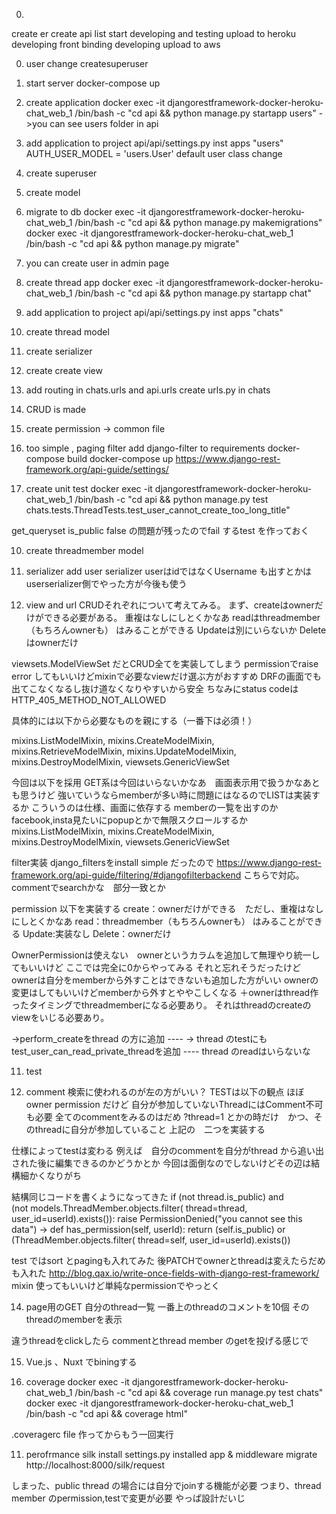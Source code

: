 0. 
create er
create api list
start developing and testing
upload to heroku
developing front
binding
developing
upload to aws

0. user change
createsuperuser

1. start server
docker-compose up 
<!-- -> you can see api in localhost:8000,
you can see admin page in localhost:8000/admin using root/root -->


2. create application
docker exec -it djangorestframework-docker-heroku-chat_web_1 /bin/bash -c "cd api && python manage.py startapp users"
->you can see users folder in api

3. add application to project
api/api/settings.py inst apps "users"
AUTH_USER_MODEL = 'users.User'
default user class change

4. create superuser

4. create model

5. migrate to db
 docker exec -it djangorestframework-docker-heroku-chat_web_1 /bin/bash -c "cd api && python manage.py makemigrations"
 docker exec -it djangorestframework-docker-heroku-chat_web_1 /bin/bash -c "cd api && python manage.py migrate"

 6. you can create user in admin page



2. create thread app
docker exec -it djangorestframework-docker-heroku-chat_web_1 /bin/bash -c "cd api && python manage.py startapp chat"

3. add application to project
api/api/settings.py inst apps "chats"

4. create thread model

5. create serializer

6. create create view

7. add routing in chats.urls and api.urls
create urls.py in chats

7. CRUD is made

8. create permission -> common file

9. too simple , paging filter
add django-filter to requirements
docker-compose build
docker-compose up
https://www.django-rest-framework.org/api-guide/settings/

9. create unit test
docker exec -it djangorestframework-docker-heroku-chat_web_1 /bin/bash -c "cd api && python manage.py test chats.tests.ThreadTests.test_user_cannot_create_too_long_title"

get_queryset
is_public false の問題が残ったのでfail するtest を作っておく


10. create threadmember model

11. serializer add user serializer
userはidではなくUsername も出すとかはuserserializer側でやった方が今後も使う

12. view and url
CRUDそれぞれについて考えてみる。
まず、createはownerだけができる必要がある。
重複はなしにしとくかなあ
readはthreadmember（もちろんownerも） はみることができる
Updateは別にいらないか
Deleteはownerだけ

viewsets.ModelViewSet だとCRUD全てを実装してしまう
permissionでraise error してもいいけどmixinで必要なviewだけ選ぶ方がおすすめ
DRFの画面でも出てこなくなるし抜け道なくなりやすいから安全
ちなみにstatus codeはHTTP_405_METHOD_NOT_ALLOWED

具体的には以下から必要なものを親にする（一番下は必須！）

mixins.ListModelMixin,
mixins.CreateModelMixin,
mixins.RetrieveModelMixin,
mixins.UpdateModelMixin,
mixins.DestroyModelMixin,
viewsets.GenericViewSet

今回は以下を採用
GET系は今回はいらないかなあ　画面表示用で扱うかなあとも思うけど
強いていうならmemberが多い時に問題にはなるのでLISTは実装するか
こういうのは仕様、画面に依存する
memberの一覧を出すのかfacebook,insta見たいにpopupとかで無限スクロールするか
mixins.ListModelMixin,
mixins.CreateModelMixin,
mixins.DestroyModelMixin,
viewsets.GenericViewSet

filter実装
django_filtersをinstall
simple だったので
https://www.django-rest-framework.org/api-guide/filtering/#djangofilterbackend
こちらで対応。commentでsearchかな　部分一致とか

permission
以下を実装する
create：ownerだけができる　ただし、重複はなしにしとくかなあ
read：threadmember（もちろんownerも） はみることができる
Update:実装なし
Delete：ownerだけ

OwnerPermissionは使えない　ownerというカラムを追加して無理やり統一してもいいけど
ここでは完全に0からやってみる
それと忘れそうだったけどownerは自分をmemberから外すことはできないも追加した方がいい
ownerの変更はしてもいいけどmemberから外すとややこしくなる
＋ownerはthread作ったタイミングでthreadmemberになる必要あり。
それはthreadのcreateのviewをいじる必要あり。

->perform_createをthread の方に追加
---- -> thread のtestにもtest_user_can_read_private_threadを追加 ----
thread のreadはいらないな

11. test

13. comment
検索に使われるのが左の方がいい？
TESTは以下の観点
ほぼowner permission だけど
自分が参加していないThreadにはComment不可も必要
全てのcommentをみるのはだめ
?thread=1 とかの時だけ　かつ、そのthreadに自分が参加していること
上記の　二つを実装する

仕様によってtestは変わる
例えば　自分のcommentを自分がthread から追い出された後に編集できるのかどうかとか
今回は面倒なのでしないけどその辺は結構細かくなりがち

結構同じコードを書くようになってきた
if (not thread.is_public) and \
                (not models.ThreadMember.objects.filter(
                    thread=thread, user_id=userId).exists()):
                raise PermissionDenied("you cannot see this data")
→
def has_permission(self, userId):
        return (self.is_public) or \
                (ThreadMember.objects.filter(
                    thread=self, user_id=userId).exists())

test ではsort とpagingも入れてみた
後PATCHでownerとthreadは変えたらだめも入れた
http://blog.qax.io/write-once-fields-with-django-rest-framework/
mixin 使ってもいいけど単純なpermissionでやっとく

14. page用のGET
自分のthread一覧
一番上のthreadのコメントを10個
そのthreadのmemberを表示

違うthreadをclickしたら commentとthread member のgetを投げる感じで

15. Vue.js 、Nuxt でbiningする


10. coverage
 docker exec -it djangorestframework-docker-heroku-chat_web_1 /bin/bash -c "cd api && coverage run manage.py test chats"
 docker exec -it djangorestframework-docker-heroku-chat_web_1 /bin/bash -c "cd api && coverage html"

 .coveragerc file 作ってからもう一回実行

11. perofrmance
 silk install
 settings.py
 installed app & middleware
 migrate
 http://localhost:8000/silk/request

 しまった、public thread の場合には自分でjoinする機能が必要
 つまり、thread member のpermission,testで変更が必要
 やっぱ設計だいじ